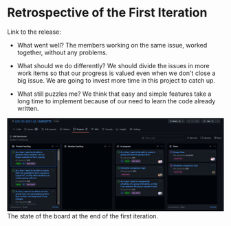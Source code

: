 # Retrospective of the First Iteration

Link to the release: 

- What went well?
The members working on the same issue, worked together, without any problems.

- What should we do differently?
We should divide the issues in more work items so that our progress is valued even when we don't close a big issue. 
We are going to invest more time in this project to catch up.

- What still puzzles me?
We think that easy and simple features take a long time to implement because of our need to learn the code already written.  
  
![Board at Iteration 1](../images/BoardIteration1.png)
The state of the board at the end of the first iteration.